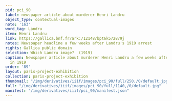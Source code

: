 ```yaml
---
pid: pci_90
label: newspaper article about murderer Henri Landru
object_type: contextual-images
note: '163'
word_tag: Landru
item: Henri Landru
link: https://gallica.bnf.fr/ark:/12148/bpt6k572879j
notes: Newspaper headline a few weeks after Landru's 1919 arrest
rights: Gallica public domain
selection: Which Landru image?  (1919)
caption: Newspaper article about murderer Henri Landru a few weeks afte rhis arrest
  in 1919
order: '89'
layout: paris-project-exhibition
collection: paris-project-exhibition
thumbnail: "/img/derivatives/iiif/images/pci_90/full/250,/0/default.jpg"
full: "/img/derivatives/iiif/images/pci_90/full/1140,/0/default.jpg"
manifest: "/img/derivatives/iiif/pci_90/manifest.json"
---
```

